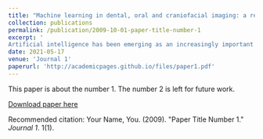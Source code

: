 ```yaml
---
title: "Machine learning in dental, oral and craniofacial imaging: a review of recent progress"
collection: publications
permalink: /publication/2009-10-01-paper-title-number-1
excerpt: '
Artificial intelligence has been emerging as an increasingly important aspect of our daily lives and is widely applied in medical science. One major application of artificial intelligence in medical science is medical imaging. As a major component of artificial intelligence, many machine learning models are applied in medical diagnosis and treatment with the advancement of technology and medical imaging facilities. The popularity of convolutional neural network in dental, oral and craniofacial imaging is heightening, as it has been continually applied to a broader spectrum of scientific studies. Our manuscript reviews the fundamental principles and rationales behind machine learning, and summarizes its research progress and its recent applications specifically in dental, oral and craniofacial imaging. It also reviews the problems that remain to be resolved and evaluates the prospect of the future development of this field of scientific study.'
date: 2021-05-17
venue: 'Journal 1'
paperurl: 'http://academicpages.github.io/files/paper1.pdf'
---
```

This paper is about the number 1. The number 2 is left for future work.

[Download paper here](http://academicpages.github.io/files/paper1.pdf)

Recommended citation: Your Name, You. (2009). "Paper Title Number 1." <i>Journal 1</i>. 1(1).